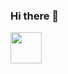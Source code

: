 ### Hi there 👋

<img width='50' height='50' src="https://cdn-icons-png.flaticon.com/512/6124/6124995.png"/>
